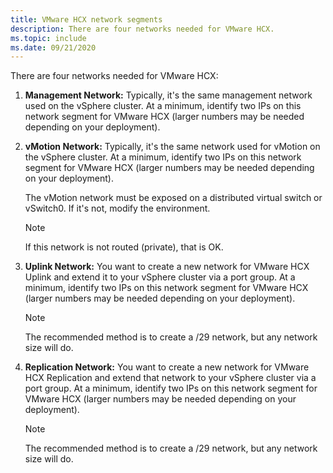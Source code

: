 ```yaml
---
title: VMware HCX network segments
description: There are four networks needed for VMware HCX.
ms.topic: include
ms.date: 09/21/2020
---
```


<!-- Used in avs-production-ready-deployment.md and tutorial-deploy-vmware-hcx.md -->

There are four networks needed for VMware HCX:

1. **Management Network:** Typically, it's the same management network used on the vSphere cluster.  At a minimum, identify two IPs on this network segment for VMware HCX (larger numbers may be needed depending on your deployment).

2. **vMotion Network:** Typically, it's the same network used for vMotion on the vSphere cluster.  At a minimum, identify two IPs on this network segment for VMware HCX (larger numbers may be needed depending on your deployment).  

   The vMotion network must be exposed on a distributed virtual switch or vSwitch0. If it's not, modify the environment.

   > [!NOTE]
   > If this network is not routed (private), that is OK.

3. **Uplink Network:** You want to create a new network for VMware HCX Uplink and extend it to your vSphere cluster via a port group.  At a minimum, identify two IPs on this network segment for VMware HCX (larger numbers may be needed depending on your deployment).  

   > [!NOTE]
   > The recommended method is to create a /29 network, but any network size will do.

4. **Replication Network:** You want to create a new network for VMware HCX Replication and extend that network to your vSphere cluster via a port group.  At a minimum, identify two IPs on this network segment for VMware HCX (larger numbers may be needed depending on your deployment).

   > [!NOTE]
   > The recommended method is to create a /29 network, but any network size will do.